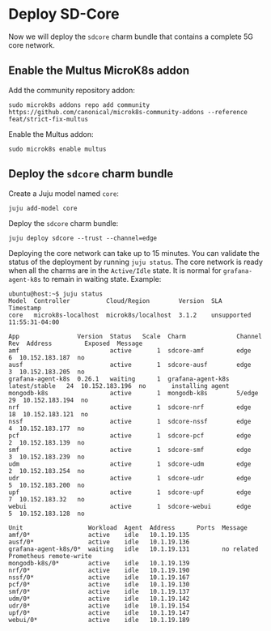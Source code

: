 # Deploy SD-Core

Now we will deploy the `sdcore` charm bundle that contains a complete 5G core network.

## Enable the Multus MicroK8s addon

Add the community repository addon:

```console
sudo microk8s addons repo add community https://github.com/canonical/microk8s-community-addons --reference feat/strict-fix-multus
```

Enable the Multus addon:

```console
sudo microk8s enable multus
```

## Deploy the `sdcore` charm bundle

Create a Juju model named `core`:

```console
juju add-model core
```

Deploy the `sdcore` charm bundle:

```console
juju deploy sdcore --trust --channel=edge
```

Deploying the core network can take up to 15 minutes. You can validate the status of the 
deployment by running `juju status`. The core network is ready when all the charms are in the
`Active/Idle` state. It is normal for `grafana-agent-k8s` to remain in waiting state. Example:

```console
ubuntu@host:~$ juju status
Model  Controller          Cloud/Region        Version  SLA          Timestamp
core   microk8s-localhost  microk8s/localhost  3.1.2    unsupported  11:55:31-04:00

App                Version  Status   Scale  Charm              Channel        Rev  Address         Exposed  Message
amf                         active       1  sdcore-amf         edge             6  10.152.183.187  no       
ausf                        active       1  sdcore-ausf        edge             3  10.152.183.205  no       
grafana-agent-k8s  0.26.1   waiting      1  grafana-agent-k8s  latest/stable   24  10.152.183.196  no       installing agent
mongodb-k8s                 active       1  mongodb-k8s        5/edge          29  10.152.183.194  no       
nrf                         active       1  sdcore-nrf         edge            18  10.152.183.121  no       
nssf                        active       1  sdcore-nssf        edge             4  10.152.183.177  no       
pcf                         active       1  sdcore-pcf         edge             2  10.152.183.139  no       
smf                         active       1  sdcore-smf         edge             3  10.152.183.239  no       
udm                         active       1  sdcore-udm         edge             2  10.152.183.254  no       
udr                         active       1  sdcore-udr         edge             5  10.152.183.200  no       
upf                         active       1  sdcore-upf         edge             7  10.152.183.32   no       
webui                       active       1  sdcore-webui       edge             5  10.152.183.128  no       

Unit                  Workload  Agent  Address      Ports  Message
amf/0*                active    idle   10.1.19.135         
ausf/0*               active    idle   10.1.19.136         
grafana-agent-k8s/0*  waiting   idle   10.1.19.131         no related Prometheus remote-write
mongodb-k8s/0*        active    idle   10.1.19.139         
nrf/0*                active    idle   10.1.19.190         
nssf/0*               active    idle   10.1.19.167         
pcf/0*                active    idle   10.1.19.130         
smf/0*                active    idle   10.1.19.137         
udm/0*                active    idle   10.1.19.142         
udr/0*                active    idle   10.1.19.154         
upf/0*                active    idle   10.1.19.147         
webui/0*              active    idle   10.1.19.189 
```
